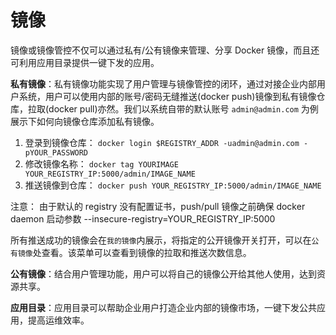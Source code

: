 # 镜像

镜像或镜像管控不仅可以通过私有/公有镜像来管理、分享 Docker 镜像，而且还可利用应用目录提供一键下发的应用。

**私有镜像**：私有镜像功能实现了用户管理与镜像管控的闭环，通过对接企业内部用户系统，用户可以使用内部的账号/密码无缝推送(docker push)镜像到私有镜像仓库，拉取(docker pull)亦然。我们以系统自带的默认账号 `admin@admin.com` 为例展示下如何向镜像仓库添加私有镜像。

1. 登录到镜像仓库： `docker login $REGISTRY_ADDR -uadmin@admin.com -pYOUR_PASSWORD`
2. 修改镜像名称： `docker tag YOURIMAGE YOUR_REGISTRY_IP:5000/admin/IMAGE_NAME`
3. 推送镜像到仓库： `docker push YOUR_REGISTRY_IP:5000/admin/IMAGE_NAME`

注意： 由于默认的 registry 没有配置证书，push/pull 镜像之前确保 docker daemon 启动参数 --insecure-registry=YOUR_REGISTRY_IP:5000 

所有推送成功的镜像会在`我的镜像`内展示，将指定的公开镜像开关打开，可以在`公有镜像`处查看。该菜单可以查看到镜像的拉取和推送次数信息。

**公有镜像**：结合用户管理功能，用户可以将自己的镜像公开给其他人使用，达到资源共享。

**应用目录**：应用目录可以帮助企业用户打造企业内部的镜像市场，一键下发公共应用，提高运维效率。
